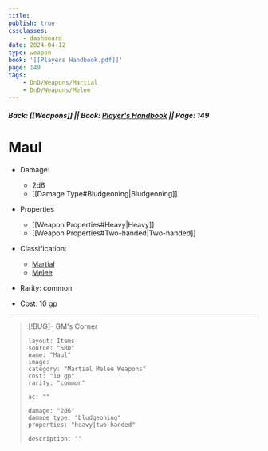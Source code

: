 ```yaml
---
title:
publish: true
cssclasses:
    - dashboard
date: 2024-04-12
type: weapon
book: '[[Players Handbook.pdf]]'
page: 149
tags:
    - DnD/Weapons/Martial
    - DnD/Weapons/Melee
---
```


##### Back: [[Weapons]] || Book: [Player's Handbook](https://drive.google.com/drive/folders/1O5bhpYizcIT5xxAoLOuzCRht_PVS7VSG?usp=sharing) || Page: 149

# Maul


- Damage:
    - 2d6
	- [[Damage Type#Bludgeoning|Bludgeoning]]
- Properties
    - [[Weapon Properties#Heavy|Heavy]]
    - [[Weapon Properties#Two-handed|Two-handed]]

- Classification:
    - [Martial](https://benl0.github.io/The-Editors-Dungeon/tags/DnD/Weapons/Martial)
    - [Melee](https://benl0.github.io/The-Editors-Dungeon/tags/DnD/Weapons/Melee)
- Rarity: common
- Cost: 10 gp

> 

---

> [!BUG]- GM's Corner
>
> ```statblock
> layout: Items
> source: "SRD"
> name: "Maul"
> image: 
> category: "Martial Melee Weapons"
> cost: "10 gp"
> rarity: "common"
>
> ac: ""
>
> damage: "2d6"
> damage_type: "bludgeoning"
> properties: "heavy|two-handed"
>
> description: ""
> ```
